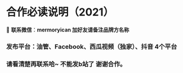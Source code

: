 # 合作必读说明（2021）

💚 **联系微信**：**mermoryican   加好友请备注品牌方名称**   

### **发布平台：油管、Facebook、西瓜视频（独家）、抖音 4个平台**

### **请看清楚再联系哈~ 不能发b站了 谢谢合作。**

